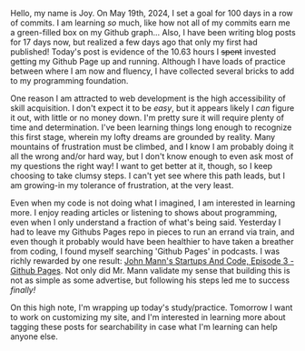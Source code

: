 Hello, my name is Joy. On May 19th, 2024, I set a goal for 100 days in a row of commits. I am learning _so_ much, like how not all of my commits earn me a green-filled box on my Github graph... Also, I have been writing blog posts for 17 days now, but realized a few days ago that only my first had published! Today's post is evidence of the 10.63 hours I ~~spent~~ invested getting my Github Page up and running. Although I have loads of practice between where I am now and fluency, I have collected several bricks to add to my programming foundation.

One reason I am attracted to web development is the high accessibility of skill acquisition. I don't expect it to be _easy_, but it appears likely I _can_ figure it out, with little or no money down. I'm pretty sure it will require plenty of time and determination. I've been learning things long enough to recognize this first stage, wherein my lofty dreams are grounded by reality. Many mountains of frustration must be climbed, and I know I am probably doing it all the wrong and/or hard way, but I don't know enough to even ask most of my questions the right way! I want to get better at it, though, so I keep choosing to take clumsy steps. I can't yet see where this path leads, but I am growing-in my tolerance of frustration, at the very least. 

Even when my code is not doing what I imagined, I am interested in learning more. I enjoy reading articles or listening to shows about programming, even when I only understand a fraction of what's being said. Yesterday I had to leave my Githubs Pages repo in pieces to run an errand via train, and even though it probably would have been healthier to have taken a breather from coding, I found myself searching 'Github Pages' in podcasts. I was richly rewarded by one result: [John Mann's Startups And Code, Episode 3 - Github Pages](https://www.youtube.com/watch?app=desktop&v=LrUg-XSCmBg). Not only did Mr. Mann validate my sense that building this is not as simple as some advertise, but following his steps led me to success _finally!_ 

On this high note, I'm wrapping up today's study/practice. Tomorrow I want to work on customizing my site, and I'm interested in learning more about tagging these posts for searchability in case what I'm learning can help anyone else.

